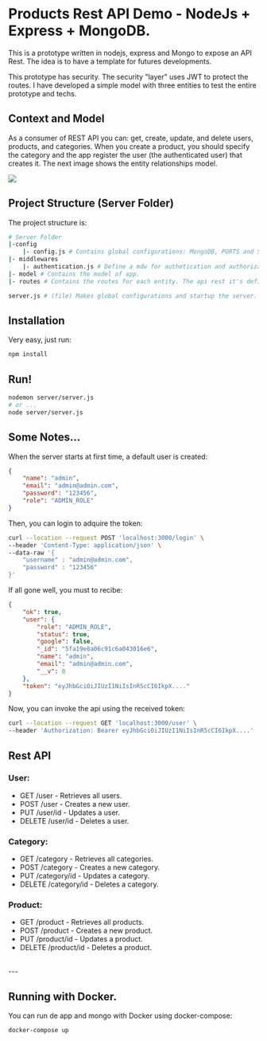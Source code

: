 # Products Rest API Demo - NodeJs + Express + MongoDB.

This is a prototype written in nodejs, express and Mongo to expose an API Rest. The idea is to have a template for futures developments. 

This prototype has security. The security "layer" uses JWT to protect the routes. I have developed a simple model with three entities to test the entire prototype and techs.

## Context and Model

As a consumer of REST API you can: get, create, update, and delete users, products, and categories. 
When you create a product, you should specify the category and the app register the user (the authenticated user) that creates it. The next image shows the entity relationships model.


![](https://res.cloudinary.com/dmg0wwwhg/image/upload/c_scale,w_452/v1604429110/zrittfrttuznk9gigvg9.png)

## Project Structure (Server Folder)

The project structure is:

```bash
# Server Folder
|-config
    |- config.js # Contains global configurations: MongoDB, PORTS and Secret.
|- middlewares
    |- authentication.js # Define a mdw for authetication and authorization.
|- model # Contains the model of app.
|- routes # Contains the routes for each entity. The api rest it's define here.

server.js # (file) Makes global configurations and startup the server.

```

## Installation
Very easy, just run:

```bash
npm install
```

## Run!
```bash
nodemon server/server.js
# or ...
node server/server.js
```


## Some Notes...

When the server starts at first time, a default user is created:

```json
{
    "name": "admin",
    "email": "admin@admin.com",
    "password": "123456",
    "role": "ADMIN_ROLE"
}
```

Then, you can login to adquire the token:

```bash
curl --location --request POST 'localhost:3000/login' \
--header 'Content-Type: application/json' \
--data-raw '{
    "username" : "admin@admin.com",
    "password" : "123456"
}'
```

If all gone well, you must to recibe:

```json
{
    "ok": true,
    "user": {
        "role": "ADMIN_ROLE",
        "status": true,
        "google": false,
        "_id": "5fa19e8a06c91c6a043016e6",
        "name": "admin",
        "email": "admin@admin.com",
        "__v": 0
    },
    "token": "eyJhbGciOiJIUzI1NiIsInR5cCI6IkpX...."
}

```

Now, you can invoke the api using the received token:
```bash
curl --location --request GET 'localhost:3000/user' \
--header 'Authorization: Bearer eyJhbGciOiJIUzI1NiIsInR5cCI6IkpX....'

````


## Rest API

### User:
* GET /user - Retrieves all users.
* POST /user - Creates a new user.
* PUT /user/id - Updates a user.
* DELETE /user/id - Deletes a user.

### Category:
* GET /category - Retrieves all categories.
* POST /category - Creates a new category.
* PUT /category/id - Updates a category.
* DELETE /category/id - Deletes a category.

### Product:
* GET /product - Retrieves all products.
* POST /product - Creates a new product.
* PUT /product/id - Updates a product.
* DELETE /product/id - Deletes a product.

<br>
---

## Running with Docker.

You can run de app and mongo with Docker using docker-compose:

```bash
docker-compose up
```

















